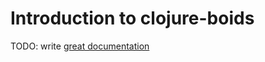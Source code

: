 # Introduction to clojure-boids

TODO: write [great documentation](http://jacobian.org/writing/great-documentation/what-to-write/)
